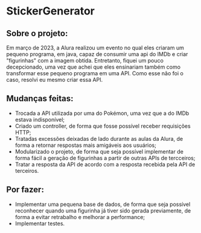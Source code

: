 # StickerGenerator

## Sobre o projeto:
Em março de 2023, a Alura realizou um evento no qual eles criaram um pequeno programa, em java, capaz de consumir uma api do IMDb e criar "figurinhas" com a imagem obtida.
Entretanto, fiquei um pouco decepcionado, uma vez que achei que eles ensinariam também como transformar esse pequeno programa em uma API.
Como esse não foi o caso, resolvi eu mesmo criar essa API.

## Mudanças feitas:
* Trocada a API utilizada por uma do Pokémon, uma vez que a do IMDb estava indisponível;
* Criado um controller, de forma que fosse possível receber requisições HTTP;
* Tratadas excessões deixadas de lado durante as aulas da Alura, de forma a retornar respostas mais amigáveis aos usuários;
* Modularizado o projeto, de forma que seja possível implementar de forma fácil a geração de figurinhas a partir de outras APIs de tercceiros;
* Tratar a resposta da API de acordo com a resposta recebida pela API de terceiros.

## Por fazer:
* Implementar uma pequena base de dados, de forma que seja possível reconhecer quando uma figurinha já tiver sido gerada previamente, de forma a evitar retrabalho e melhorar a performance;
* Implementar testes.
